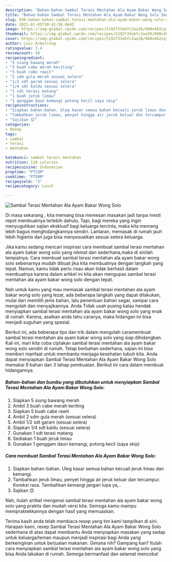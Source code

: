 ```yaml
---
description: "Bahan-bahan Sambal Terasi Mentahan Ala Ayam Bakar Wong Solo Sederhana Untuk Jualan"
title: "Bahan-bahan Sambal Terasi Mentahan Ala Ayam Bakar Wong Solo Sederhana Untuk Jualan"
slug: 936-bahan-bahan-sambal-terasi-mentahan-ala-ayam-bakar-wong-solo-sederhana-untuk-jualan
date: 2021-01-05T10:41:56.664Z
image: https://img-global.cpcdn.com/recipes/5192f33ebfc2aa38/680x482cq70/sambal-terasi-mentahan-ala-ayam-bakar-wong-solo-foto-resep-utama.jpg
thumbnail: https://img-global.cpcdn.com/recipes/5192f33ebfc2aa38/680x482cq70/sambal-terasi-mentahan-ala-ayam-bakar-wong-solo-foto-resep-utama.jpg
cover: https://img-global.cpcdn.com/recipes/5192f33ebfc2aa38/680x482cq70/sambal-terasi-mentahan-ala-ayam-bakar-wong-solo-foto-resep-utama.jpg
author: Lois Armstrong
ratingvalue: 3.4
reviewcount: 10
recipeingredient:
- "5 siung bawang merah"
- "3 buah cabe merah keriting"
- "5 buah cabe rawit"
- "2 sdm gula merah sesuai selera"
- "1/2 sdt garam sesuai selera"
- "1/4 sdt kaldu sesuai selera"
- "1 sdt terasi matang"
- "1 buah jeruk limau"
- "1 genggam daun kemangi potong kecil saya skip"
recipeinstructions:
- "Siapkan bahan-bahan. Uleg kasar semua bahan kecuali jeruk limau dan kemangi."
- "Tambahkan jeruk limau, penyet hingga air jeruk keluar dan tercampur. Koreksi rasa. Tambahkan kemangi jangan lupa ya,.."
- "Sajikan 😊"
categories:
- Resep
tags:
- sambal
- terasi
- mentahan

katakunci: sambal terasi mentahan 
nutrition: 110 calories
recipecuisine: Indonesian
preptime: "PT23M"
cooktime: "PT59M"
recipeyield: "3"
recipecategory: Lunch

---
```



![Sambal Terasi Mentahan Ala Ayam Bakar Wong Solo](https://img-global.cpcdn.com/recipes/5192f33ebfc2aa38/680x482cq70/sambal-terasi-mentahan-ala-ayam-bakar-wong-solo-foto-resep-utama.jpg)

Di masa  sekarang , kita memang bisa memesan masakan jadi tanpa mesti repot membuatnya terlebih dahulu. Tapi, bagi mereka yang ingin menyuguhkan sajian eksklusif bagi keluarga tercinta, maka kita memang lebih bagus menghidangkannya sendiri. Lantaran, memasak di rumah jauh lebih higienis dan juga bisa menyesuaikan sesuai selera keluarga.

Jika kamu sedang mencari inspirasi cara membuat sambal terasi mentahan ala ayam bakar wong solo yang nikmat dan sederhana,maka di sinilah tempatnya. Cara membuat sambal terasi mentahan ala ayam bakar wong solo  sebenarnya mudah dibuat jika kita membuatnya dengan langkah yang tepat. Namun, kamu tidak perlu risau akan tidak berhasil dalam membuatnya 
karena dalam artikel ini kita akan mengupas sambal terasi mentahan ala ayam bakar wong solo dengan tepat.  



Nah untuk kamu yang mau memasak sambal terasi mentahan ala ayam bakar wong solo yang lezat, ada beberapa langkah yang dapat dilakukan, mulai dari memilih jenis bahan, lalu penentuan bahan segar, sampai cara mengolah dan menyajikannya. Anda Tidak usah pusing kalau hendak menyiapkan sambal terasi mentahan ala ayam bakar wong solo yang enak di rumah. Karena, asalkan anda  tahu caranya, maka hidangan ini bisa menjadi suguhan yang spesial.

Berikut ini, ada beberapa tips dan trik dalam mengolah caramembuat sambal terasi mentahan ala ayam bakar wong solo yang siap dihidangkan. Kali ini, mari kita coba ciptakan sambal terasi mentahan ala ayam bakar wong solo sendiri di rumah. Tetap berbahan sederhana, sajian ini bisa memberi manfaat untuk membantu menjaga kesehatan tubuh kita. Anda dapat menyiapkan Sambal Terasi Mentahan Ala Ayam Bakar Wong Solo memakai 9 bahan dan 3 tahap pembuatan. Berikut ini cara dalam membuat hidangannya.

<!--inarticleads1-->

##### Bahan-bahan dan bumbu yang dibutuhkan untuk menyiapkan Sambal Terasi Mentahan Ala Ayam Bakar Wong Solo:

1. Siapkan 5 siung bawang merah
1. Ambil 3 buah cabe merah keriting
1. Siapkan 5 buah cabe rawit
1. Ambil 2 sdm gula merah (sesuai selera)
1. Ambil 1/2 sdt garam (sesuai selera)
1. Siapkan 1/4 sdt kaldu (sesuai selera)
1. Gunakan 1 sdt terasi matang
1. Sediakan 1 buah jeruk limau
1. Gunakan 1 genggam daun kemangi, potong kecil (saya skip)




<!--inarticleads2-->

##### Cara membuat Sambal Terasi Mentahan Ala Ayam Bakar Wong Solo:

1. Siapkan bahan-bahan. Uleg kasar semua bahan kecuali jeruk limau dan kemangi.
1. Tambahkan jeruk limau, penyet hingga air jeruk keluar dan tercampur. Koreksi rasa. Tambahkan kemangi jangan lupa ya,..
1. Sajikan 😊




Nah, itulah artikel mengenai  sambal terasi mentahan ala ayam bakar wong solo  yang praktis dan mudah versi kita. Semoga kamu mampu mempraktekkannya dengan hasil yang memuaskan. 

Terima kasih anda telah membaca resep yang tim kami tampilkan di sini. Harapan kami, resep  Sambal Terasi Mentahan Ala Ayam Bakar Wong Solo sederhana di atas dapat membantu Anda menyiapkan masakan yang sedap untuk keluarga/teman maupun menjadi inspirasi bagi Anda yang berkeinginan untuk berjualan makanan. Gimana nih? Gampang kan? Itulah cara menyiapkan sambal terasi mentahan ala ayam bakar wong solo yang bisa Anda lakukan di rumah. Semoga bermanfaat dan selamat mencoba!

